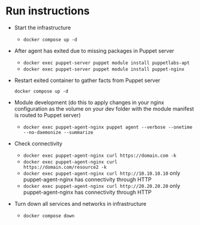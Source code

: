 # Run instructions

- Start the infrastructure

  - `docker compose up -d`

- After agent has exited due to missing packages in Puppet server

  - `docker exec puppet-server puppet module install puppetlabs-apt`
  - `docker exec puppet-server puppet module install puppet-nginx`

- Restart exited container to gather facts from Puppet server

  `docker compose up -d`

- Module development (do this to apply changes in your nginx configuration as the volume on your dev folder with the module manifest is routed to Puppet server)

  - `docker exec puppet-agent-nginx puppet agent --verbose --onetime --no-daemonize --summarize`

- Check connectivity

  - `docker exec puppet-agent-nginx curl https://domain.com -k`
  - `docker exec puppet-agent-nginx curl https://domain.com/resource2 -k`
  - `docker exec puppet-agent-nginx curl http://10.10.10.10` only puppet-agent-nginx has connectivity through HTTP
  - `docker exec puppet-agent-nginx curl http://20.20.20.20` only puppet-agent-nginx has connectivity through HTTP

- Turn down all services and networks in infrastructure

  - `docker compose down`
